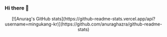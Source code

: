 ### Hi there 👋
<div align=center>
[![Anurag's GitHub stats](https://github-readme-stats.vercel.app/api?username=mingukang-kr)](https://github.com/anuraghazra/github-readme-stats)
</div>
<!--
**mingukang-kr/mingukang-kr** is a ✨ _special_ ✨ repository because its `README.md` (this file) appears on your GitHub profile.

Here are some ideas to get you started:

- 🔭 I’m currently working on ...
- 🌱 I’m currently learning ...
- 👯 I’m looking to collaborate on ...
- 🤔 I’m looking for help with ...
- 💬 Ask me about ...
- 📫 How to reach me: ...
- 😄 Pronouns: ...
- ⚡ Fun fact: ...
-->

